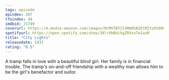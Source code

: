 ```yaml
---
tags: episode
epindex: 207
tfoindex: 44
imdbid: 21749
coverurl: https://m.media-amazon.com/images/M/MV5BY2I4MmM1N2EtM2YzOS00OWUzLTkzYzctNDc5NDg2N2IyODJmXkEyXkFqcGdeQXVyNzkwMjQ5NzM@._V1_SX202_CR0,0,202,300_.jpg
spotifyurl: https://open.spotify.com/show/39lr9bBUcXgZRXsxTw1axM
title: "City Lights"
releasedate: 1931
rating: "8.5"
---
```


A tramp falls in love with a beautiful blind girl. Her family is in financial trouble. The tramp's on-and-off friendship with a wealthy man allows him to be the girl's benefactor and suitor.
